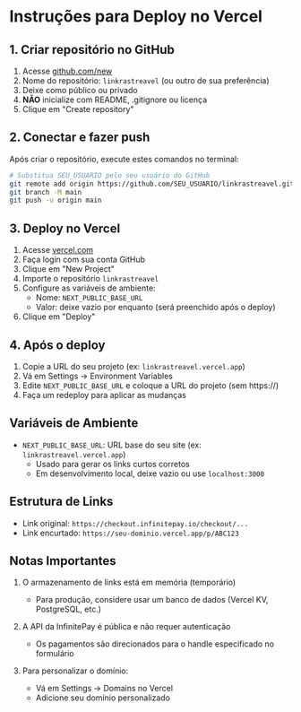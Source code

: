 # Instruções para Deploy no Vercel

## 1. Criar repositório no GitHub

1. Acesse [github.com/new](https://github.com/new)
2. Nome do repositório: `linkrastreavel` (ou outro de sua preferência)
3. Deixe como público ou privado
4. **NÃO** inicialize com README, .gitignore ou licença
5. Clique em "Create repository"

## 2. Conectar e fazer push

Após criar o repositório, execute estes comandos no terminal:

```bash
# Substitua SEU_USUARIO pelo seu usuário do GitHub
git remote add origin https://github.com/SEU_USUARIO/linkrastreavel.git
git branch -M main
git push -u origin main
```

## 3. Deploy no Vercel

1. Acesse [vercel.com](https://vercel.com)
2. Faça login com sua conta GitHub
3. Clique em "New Project"
4. Importe o repositório `linkrastreavel`
5. Configure as variáveis de ambiente:
   - Nome: `NEXT_PUBLIC_BASE_URL`
   - Valor: deixe vazio por enquanto (será preenchido após o deploy)
6. Clique em "Deploy"

## 4. Após o deploy

1. Copie a URL do seu projeto (ex: `linkrastreavel.vercel.app`)
2. Vá em Settings → Environment Variables
3. Edite `NEXT_PUBLIC_BASE_URL` e coloque a URL do projeto (sem https://)
4. Faça um redeploy para aplicar as mudanças

## Variáveis de Ambiente

- `NEXT_PUBLIC_BASE_URL`: URL base do seu site (ex: `linkrastreavel.vercel.app`)
  - Usado para gerar os links curtos corretos
  - Em desenvolvimento local, deixe vazio ou use `localhost:3000`

## Estrutura de Links

- Link original: `https://checkout.infinitepay.io/checkout/...`
- Link encurtado: `https://seu-dominio.vercel.app/p/ABC123`

## Notas Importantes

1. O armazenamento de links está em memória (temporário)
   - Para produção, considere usar um banco de dados (Vercel KV, PostgreSQL, etc.)
   
2. A API da InfinitePay é pública e não requer autenticação
   - Os pagamentos são direcionados para o handle especificado no formulário

3. Para personalizar o domínio:
   - Vá em Settings → Domains no Vercel
   - Adicione seu domínio personalizado
